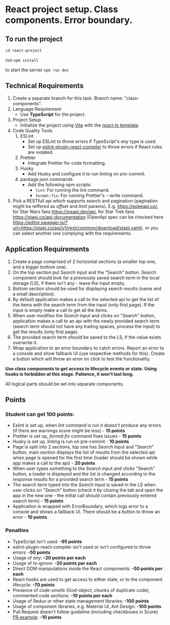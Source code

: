 # React project setup. Class components. Error boundary.

## To run the project

`cd react-project`

run `npm install`

to start the server `npm run dev`

## Technical Requirements

1. Create a separate branch for this task. Branch name: "class-components".
2. Language Requirement
   - Use **TypeScript** for the project.
3. Project Setup
   - Initialize the project using [Vite](https://vitejs.dev/guide/) with the
     [_react-ts_ template](https://vite.new/react-ts).
4. Code Quality Tools
   1. ESLint
      - Set up ESLint to throw errors if TypeScript's _any_ type is used.
      - Set up
        [eslint-plugin-react-compiler](https://www.npmjs.com/package/eslint-plugin-react-compiler)
        to throw errors if React rules are violated.
   2. Prettier
      - Integrate Prettier for code formatting.
   3. Husky
      - Add Husky and configure it to run linting on pre-commit.
   4. package.json commands
      - Add the following npm scripts:
        - `lint`: For running the lint command.
        - `format:fix`: For running Prettier's --write command.
5. Pick a RESTfull api which supports search and pagination (pagination might be
   reffered as _offset_ and _limit_ params). E.g. https://pokeapi.co/, for Star
   Wars fans https://swapi.dev/api, for Star Trek fans
   https://stapi.co/api-documentation (OpenApi spec can be checked here
   https://editor.swagger.io/?url=https://stapi.co/api/v1/rest/common/download/stapi.yaml),
   or you can select another one complying with the requirements.

## Application Requirements

1. Create a page comprised of 2 horizontal sections (a smaller top one, and a
   bigger bottom one).
2. On the top section put _Search_ input and the "Search" button. _Search_
   component should look for a previously saved search term in the local storage
   (LS), if there isn't any - leave the input empty.
3. Bottom section should be used for displaying search results (name and a small
   description).
4. By default application makes a call to the selected api to get the list of
   the items with the search term from the input (only first page). If the input
   is empty make a call to get all the items.
5. When user modifies the _Search_ input and clicks on "Search" button,
   application makes a call to an api with the newly provided search term
   (search term should not have any trailing spaces, process the input) to get
   the results (only first page).
6. The provided search term should be saved to the LS, if the value exists
   overwrite it.
7. Wrap application to an error boundary to catch errors. Report an error to a
   console and show fallback UI (use respective methods for this). Create a
   button which will throw an error on click to test the functionality.

**Use class components to get access to lifecycle events or state. Using hooks
is forbidden at this stage. Patience, it won't last long.**

All logical parts should be set into separate components.

## Points

### Student can get 100 points:

- Eslint is set up, when _lint_ command is run it doesn't produce any errors (if
  there are warnings score might be less) - **15 points**
- Prettier is set up, _format:fix_ command fixes issues - **15 points**
- Husky is set up, linting is run on pre-commit - **10 points**
- Page is split into 2 sections, top one has _Search_ input and "Search" button,
  main section displays the list of results from the selected api when page is
  opened for the first time (loader should be shown while app makes a call to
  the api) - **20 points**
- When user types something to the _Search_ input and clicks "Search" button, a
  loader is displayed and the list is changed according to the response results
  for a provided search term - **15 points**
- The search term typed into the _Search_ input is saved in the LS when user
  clicks on "Search" button (check it by closing the tab and open the app in the
  new one - the initial call should contain previously entered search term) -
  **15 points**
- Application is wrapped with ErrorBoundary, which logs error to a console and
  shows a fallback UI. There should be a button to throw an error - **10
  points**

### Penalties

- TypeScript isn't used: **-95 points**
- eslint-plugin-react-compiler isn't used or isn't configured to throw errors:
  **-50 points**
- Usage of _any_: **-20 points per each**
- Usage of _ts-ignore_: **-20 points per each**
- Direct DOM manipulations inside the React components: **-50 points per each**
- React hooks are used to get access to either state, or to the component
  lifecycle: **-70 points**
- Presence of _code-smells_ (God-object, chunks of duplicate code), commented
  code sections: **-10 points per each**
- Usage of Redux or other state management libraries: **-100 points**
- Usage of component libraries, e.g. Material UI, Ant Design: **-100 points**
- Pull Request doesn't follow guideline (including checkboxes in Score)
  [PR example](https://docs.rs.school/#/en/pull-request-review-process?id=pull-request-description-must-contain-the-following):
  **-10 points**
